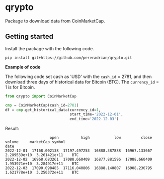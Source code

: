 # qrypto

Package to download data from CoinMarketCap.

## Getting started 

Install the package with the following code.
````
pip install git+https://github.com/pereradrian/qrypto.git
````

**Example of code**

The following code set cash as 'USD' with the `cash_id` = 2781, 
and then download three days of historical data for Bitcoin (BTC).
The `currency_id` = 1 is for Bitcoin.

````python
from qrypto import CoinMarketCap

cmp = CoinMarketCap(cash_id=2781)
df = cmp.get_historical_data(currency_id=1,
                             start_time='2022-12-01',
                             end_time='2022-12-03')
````

Result:

````
                    open          high           low         close        volume     marketCap symbol
date                                                                                                 
2022-12-01  17168.002138  17197.497253  16888.387888  16967.133667  2.289539e+10  3.261421e+11    BTC
2022-12-02  16968.683261  17088.660409  16877.881596  17088.660409  1.953971e+10  3.284917e+11    BTC
2022-12-03  17090.098485  17116.040806  16888.140807  16908.236795  1.621778e+10  3.250372e+11    BTC
````